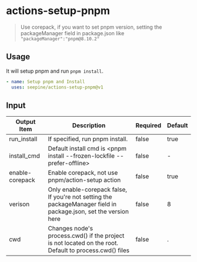 # actions-setup-pnpm

> Use corepack, if you want to set pnpm version, setting the packageManager field in package.json like `"packageManager":"pnpm@8.10.2"`

## Usage

It will setup pnpm and run `pnpm install`.

```yml
- name: Setup pnpm and Install
  uses: seepine/actions-setup-pnpm@v1
```

## Input

| Output Item  | Description                                                                                            | Required | Default |
| ------------ | ------------------------------------------------------------------------------------------------------ | -------- | ------- |
| run_install  | If specified, run pnpm install.                                                                        | false    | true    |
| install_cmd | Default install cmd is <pnpm install --frozen-lockfile --prefer-offline>                                | false    | -       |
| enable-corepack | Enable corepack, not use pnpm/action-setup action                                                   | false    | true    |
| verison     | Only enable-corepack false, If you're not setting the packageManager field in package.json, set the version here | false | 8 |
| cwd          | Changes node's process.cwd() if the project is not located on the root. Default to process.cwd() files | false    | .       |

